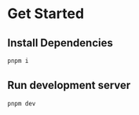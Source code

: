 # Get Started


## Install Dependencies
```sh
pnpm i
```

## Run development server
```sh
pnpm dev
```
